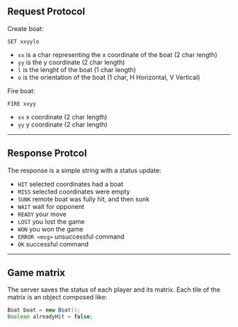## Request Protocol 

Create boat:
```
SET xxyylo
```
* `xx` is a char representing the x coordinate of the boat (2 char length)
* `yy` is the y coordinate (2 char length)
* `l` is the lenght of the boat (1 char length)
* `o` is the orientation of the boat (1 char, H Horizontal, V Vertical)

Fire boat:
```
FIRE xxyy
```
* `xx` x coordinate (2 char length)
* `yy` y coordinate (2 char length)

---
## Response Protcol
The response is a simple string with a status update:

* `HIT` selected coordinates had a boat
* `MISS` selected coordinates were empty
* `SUNK` remote boat was fully hit, and then sunk
* `WAIT` wait for opponent
* `READY` your move
* `LOST` you lost the game
* `WON` you won the game
* `ERROR <msg>` unsuccessful command
* `OK` successful command

---
## Game matrix
The server saves the status of each player and its matrix. Each tile of the matrix is an object composed like:
```java
Boat boat = new Boat();
Boolean alreadyHit = false;
```

